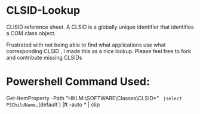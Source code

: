 # CLSID-Lookup
CLISID reference sheet. A CLSID is a globally unique identifier that identifies a COM class object.

Frustrated with not being able to find what applications use what corresponding CLSID , I made this as a nice lookup. Please feel free to fork and contribute missing CLSIDs

# Powershell Command Used: 
Get-ItemProperty -Path "HKLM:\SOFTWARE\Classes\CLSID\*" `
    |select PSChildName,`(default`) |ft -auto * | clip
